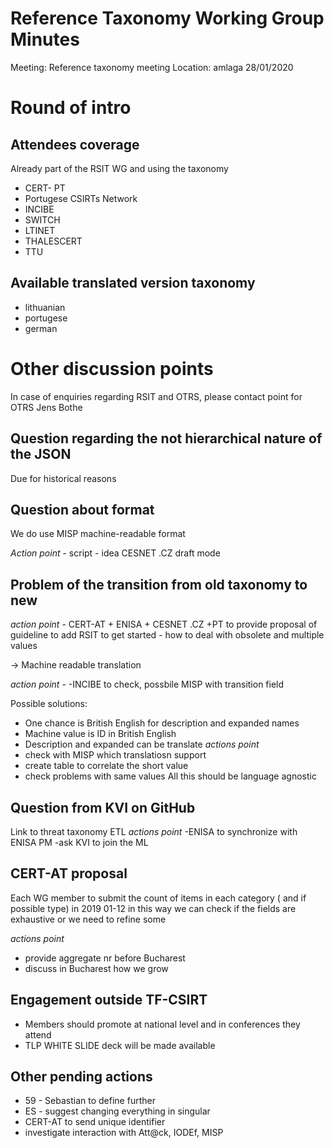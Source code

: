 # Reference Taxonomy Working Group Minutes

Meeting: Reference taxonomy meeting Location: amlaga 28/01/2020

# Round of intro

## Attendees coverage  
Already part of the RSIT WG and using the taxonomy
- CERT- PT
- Portugese CSIRTs Network
- INCIBE
- SWITCH
- LTINET
- THALESCERT
- TTU
## Available translated version taxonomy
- lithuanian 
- portugese   
- german

# Other discussion points 
In case of enquiries regarding RSIT and OTRS, please contact point for OTRS Jens Bothe

## Question regarding the not hierarchical nature of the JSON
Due for historical reasons
## Question about format
We do use MISP machine-readable format

*Action point* - script - idea CESNET .CZ draft mode

## Problem of the transition from old taxonomy to new
*action point* - CERT-AT + ENISA + CESNET .CZ +PT  to provide proposal of guideline to add RSIT to get started - how to deal with obsolete and multiple values

-> Machine readable translation

*action point* - -INCIBE to check, possbile MISP with transition field

Possible solutions:
- One chance is British English for description and expanded names 
- Machine value is ID in British English
- Description and expanded can be translate
*actions point* 
- check with MISP which translatiosn support
- create table to correlate the short value
- check problems with same values
All this should be language agnostic 

## Question from KVI on GitHub
Link to threat taxonomy ETL 
*actions point* 
-ENISA to synchronize with ENISA PM
-ask KVI to join the ML

## CERT-AT proposal
Each WG member to submit the count of items in each category ( and if possible type) in 2019 01-12
in this way we can check if the fields are exhaustive or we need to refine some

*actions point* 
- provide aggregate nr before Bucharest
- discuss in Bucharest how we grow
## Engagement outside TF-CSIRT
- Members should promote at national level and in conferences they attend
- TLP WHITE SLIDE deck will be made available
## Other pending actions 
-	59 - Sebastian to define further
-	ES - suggest changing everything in singular
-	CERT-AT to send unique identifier 
-	investigate interaction with Att@ck, IODEf, MISP  
